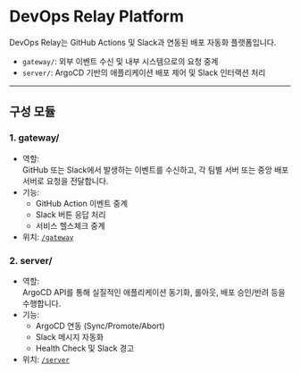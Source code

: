 # DevOps Relay Platform

DevOps Relay는 GitHub Actions 및 Slack과 연동된 배포 자동화 플랫폼입니다.

- `gateway/`: 외부 이벤트 수신 및 내부 시스템으로의 요청 중계
- `server/`: ArgoCD 기반의 애플리케이션 배포 제어 및 Slack 인터랙션 처리

---

## 구성 모듈

### 1. gateway/

- 역할:  
  GitHub 또는 Slack에서 발생하는 이벤트를 수신하고, 각 팀별 서버 또는 중앙 배포 서버로 요청을 전달합니다.
- 기능:
    - GitHub Action 이벤트 중계
    - Slack 버튼 응답 처리
    - 서비스 헬스체크 중계
- 위치: [`/gateway`](./gateway)

### 2. server/

- 역할:  
  ArgoCD API를 통해 실질적인 애플리케이션 동기화, 롤아웃, 배포 승인/반려 등을 수행합니다.
- 기능:
    - ArgoCD 연동 (Sync/Promote/Abort)
    - Slack 메시지 자동화
    - Health Check 및 Slack 경고
- 위치: [`/server`](./server)
